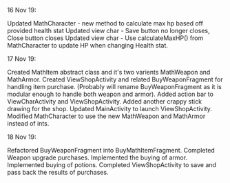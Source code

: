 16 Nov 19:

Updated MathCharacter - new method to calculate max hp based off provided health stat
Updated view char - Save button no longer closes, Close button closes
Updated view char - Use calculateMaxHP() from MathCharacter to update HP when changing Health stat.

17 Nov 19:

Created MathItem abstract class and it's two varients MathWeapon and MathArmor.
Created ViewShopActivity and related BuyWeaponFragment for handling item purchase. (Probably will rename BuyWeaponFragment as it is modular enough to handle both weapon and armor).
Added action bar to ViewCharActivity and ViewShopActivity.
Added another crappy stick drawing for the shop.
Updated MainActivity to launch ViewShopActivity.
Modified MathCharacter to use the new MathWeapon and MathArmor instead of ints. 

18 Nov 19:

Refactored BuyWeaponFragment into BuyMathItemFragment.
Completed Weapon upgrade purchases.
Implemented the buying of armor.
Implemented buying of potions.
Completed ViewShopActivity to save and pass back the results of purchases.